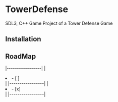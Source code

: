 # TowerDefense
SDL3, C++ Game Project of a Tower Defense Game 

## Installation

## RoadMap
|-----------------|
| <li>- [ ] </li> |
|-----------------|
| <li>- [x] </li> |
|-----------------|
